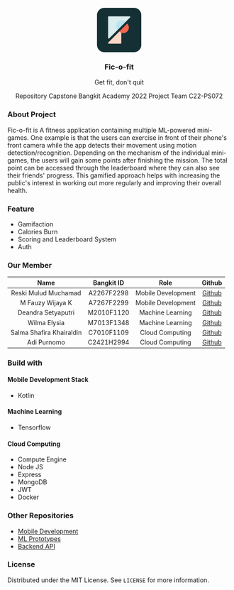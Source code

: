 <p align="center">
<img align="center" width="100" height="100" src="images/logo.png">

<h3 align="center" > Fic-o-fit </h3>
<p align="center" > Get fit, don't quit </p>

</p>
<p align="center">
  Repository Capstone Bangkit Academy 2022 Project Team C22-PS072
</p>

### About Project

Fic-o-fit is A fitness application containing multiple ML-powered mini-games. One example is that the users can exercise in front of their phone's front camera while the app detects their movement using motion detection/recognition. Depending on the mechanism of the individual mini-games, the users will gain some points after finishing the mission. The total point can be accessed through the leaderboard where they can also see their friends' progress. This gamified approach helps with increasing the public's interest in working out more regularly and improving their overall health.

### Feature

- Gamifaction
- Calories Burn
- Scoring and Leaderboard System
- Auth

### Our Member

|           Name           | Bangkit ID |        Role        |                       Github                        |
| :----------------------: | :--------: | :----------------: | :-------------------------------------------------: |
|   Reski Mulud Muchamad   | A2267F2298 | Mobile Development |       [Github](https://github.com/reskimulud)       |
|     M Fauzy Wijaya K     | A7267F2299 | Mobile Development |      [Github](https://github.com/fauzywijaya)       |
|    Deandra Setyaputri    | M2010F1120 |  Machine Learning  |        [Github](https://github.com/deeandra)        |
|       Wilma Elysia       | M7013F1348 |  Machine Learning  |         [Github](https://github.com/wil-ma)         |
| Salma Shafira Khairaldin | C7010F1109 |  Cloud Computing   | [Github](https://github.com/SalmaShafiraKhairaldin) |
|       Adi Purnomo        | C2421H2994 |  Cloud Computing   |        [Github](https://github.com/medival)         |

### Build with

#### Mobile Development Stack

- Kotlin

#### Machine Learning

- Tensorflow

#### Cloud Computing

- Compute Engine
- Node JS
- Express
- MongoDB
- JWT
- Docker

### Other Repositories

- [Mobile Development](https://github.com/Fic-o-Fit/ficofit-android)
- [ML Prototypes](https://github.com/Fic-o-Fit/ficofit-ml-prototypes)
- [Backend API](https://github.com/Fic-o-Fit/ficofit-cloud)

### License

Distributed under the MIT License. See `LICENSE` for more information.
